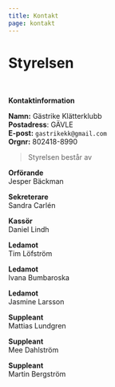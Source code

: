 ```yaml
---
title: Kontakt
page: kontakt
---
```


# Styrelsen

<br>

**Kontaktinformation**

**Namn:** Gästrike Klätterklubb\
**Postadress**: GÄVLE\
**E-post:** `gastrikekk@gmail.com`\
**Orgnr:** 802418-8990

> Styrelsen består av

**Orförande**\
Jesper Bäckman

**Sekreterare**\
Sandra Carlén

**Kassör**\
Daniel Lindh

**Ledamot**\
Tim Löfström

**Ledamot**\
Ivana Bumbaroska

**Ledamot**\
Jasmine Larsson

**Suppleant**\
Mattias Lundgren

**Suppleant**\
Mee Dahlström

**Suppleant**\
Martin Bergström
